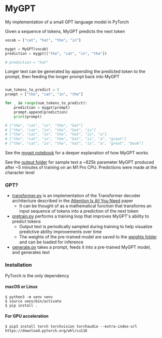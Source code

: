# MyGPT

My implementation of a small GPT language model in PyTorch

Given a sequence of tokens, MyGPT predicts the next token

```python
vocab = ["cat", "hat", "the", "in"]

mygpt = MyGPT(vocab)
prediction = mygpt(["the", "cat", "in", "the"])

# prediction = "hat"
```

Longer text can be generated by appending the predicted token to the prompt, then feeding the longer prompt back into MyGPT

```python

num_tokens_to_predict = 5
prompt = ["the", "cat", "in", "the"]

for _ in range(num_tokens_to_predict):
    prediction = mygpt(prompt)
    prompt.append(prediction)
    print(prompt)

# ["the", "cat", "in", "the", "hat"]
# ["the", "cat", "in", "the", "hat", "is"]
# ["the", "cat", "in", "the", "hat", "is", "a"]
# ["the", "cat", "in", "the", "hat", "is", "a", "great"]
# ["the", "cat", "in", "the", "hat", "is", "a", "great", "book"]

```

See the [mygpt notebook](mygpt.ipynb) for a deeper explanation of how MyGPT works

See the [output folder](https://github.com/dx-dtran/MyGPT/tree/main/output) for sample text a ~825k parameter MyGPT produced after ~5 minutes of training on an M1 Pro CPU. Predictions were made at the character level

### GPT?

* [transformer.py](MyGPT/transformer.py) is an implementation of the Transformer decoder architecture described in the [Attention Is All You Need](https://arxiv.org/abs/1706.03762) paper
  * It can be thought of as a mathematical function that transforms an input sequence of tokens into a prediction of the next token
* [pretrain.py](MyGPT/pretrain.py) performs a training loop that improves MyGPT's ability to predict tokens
  * Output text is periodically sampled during training to help visualize predictive ability improvements over time
  * The weights of the pre-trained model are saved to the [weights folder](https://github.com/dx-dtran/MyGPT/tree/main/weights) and can be loaded for inference
* [generate.py](MyGPT/generate.py) takes a prompt, feeds it into a pre-trained MyGPT model, and generates text

### Installation

PyTorch is the only dependency

#### macOS or Linux
```shell
$ python3 -m venv venv
$ source venv/bin/activate
$ pip install .
```

#### For GPU acceleration
```shell
$ pip3 install torch torchvision torchaudio --extra-index-url https://download.pytorch.org/whl/cu116
```
